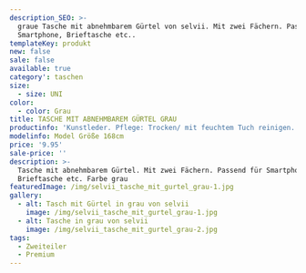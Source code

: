 ```yaml
---
description_SEO: >-
  graue Tasche mit abnehmbarem Gürtel von selvii. Mit zwei Fächern. Passend für
  Smartphone, Brieftasche etc..
templateKey: produkt
new: false
sale: false
available: true
category': taschen
size:
  - size: UNI
color:
  - color: Grau
title: TASCHE MIT ABNEHMBAREM GÜRTEL GRAU
productinfo: 'Kunstleder. Pflege: Trocken/ mit feuchtem Tuch reinigen.'
modelinfo: Model Größe 168cm
price: '9.95'
sale-price: ''
description: >-
  Tasche mit abnehmbarem Gürtel. Mit zwei Fächern. Passend für Smartphone,
  Brieftasche etc. Farbe grau
featuredImage: /img/selvii_tasche_mit_gurtel_grau-1.jpg
gallery:
  - alt: Tasch mit Gürtel in grau von selvii
    image: /img/selvii_tasche_mit_gurtel_grau-1.jpg
  - alt: Tasche in grau von selvii
    image: /img/selvii_tasche_mit_gurtel_grau-2.jpg
tags:
  - Zweiteiler
  - Premium
---
```


